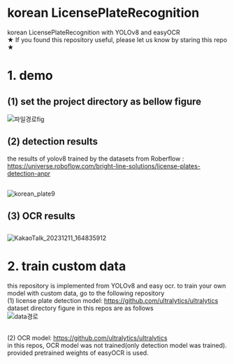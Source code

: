 # korean LicensePlateRecognition
korean LicensePlateRecognition with YOLOv8 and easyOCR
<br> ★ If you found this repository useful, please let us know by staring this repo ★
# 1. demo
## (1) set the project directory as bellow figure
![파일경로fig](https://github.com/kimmyju/LicensePlateOcr/assets/104639605/2f242188-302a-43b2-a65e-b94d75847dc2)


## (2) detection results
the results of yolov8 trained by the datasets from Roberflow : https://universe.roboflow.com/bright-line-solutions/license-plates-detection-anpr
##
![korean_plate9](https://github.com/kimmyju/LicensePlateOcr/assets/104639605/02b6fb87-7826-4aee-97b2-b6ed7cfb0cc9)

## (3) OCR results
## 
![KakaoTalk_20231211_164835912](https://github.com/kimmyju/LicensePlateOcr/assets/104639605/3c2809dd-f646-491d-a34e-fb3383195a23)




# 2. train custom data
this repository is implemented from YOLOv8 and easy ocr.
to train your own model with custom data, go to the following repository
<br>(1) license plate detection model: https://github.com/ultralytics/ultralytics
dataset directory figure in this repos are as follows
<br>
![data경로](https://github.com/kimmyju/LicensePlateOcr/assets/104639605/a1d1b0c1-74cd-4194-859c-410fc0d12c18)


<br>(2) OCR model: https://github.com/ultralytics/ultralytics
<br>in this repos, OCR model was not trained(only detection model was trained). provided pretrained weights of easyOCR is used. 
